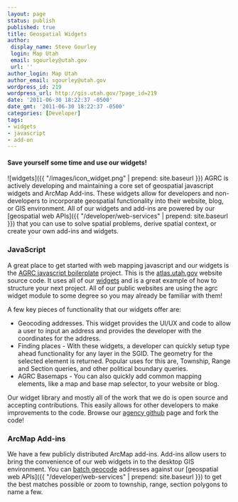 ```yaml
---
layout: page
status: publish
published: true
title: Geospatial Widgets
author:
 display_name: Steve Gourley
 login: Map Utah
 email: sgourley@utah.gov
 url: ''
author_login: Map Utah
author_email: sgourley@utah.gov
wordpress_id: 219
wordpress_url: http://gis.utah.gov/?page_id=219
date: '2011-06-30 18:22:37 -0500'
date_gmt: '2011-06-30 18:22:37 -0500'
categories: [Developer]
tags:
- widgets
- javascript
- add-on
---
```

#### Save yourself some time and use our widgets!

![widgets]({{ "/images/icon_widget.png" | prepend: site.baseurl }}) AGRC is actively developing and maintaining a core set of geospatial javascript widgets and ArcMap Add-ins. These widgets allow for developers and non-developers to incorporate geospatial functionality into their website, blog, or GIS environment. All of our widgets and add-ins are powered by our [geospatial web APIs]({{ "/developer/web-services" | prepend: site.baseurl }}) that you can use to solve spatial problems, derive spatial context, or create your own add-ins and widgets.

### JavaScript

A great place to get started with web mapping javascript and our widgets is the [AGRC javascript boilerplate](https://github.com/agrc/AGRCJavaScriptProjectBoilerPlate) project. This is the [atlas.utah.gov](http://atlas.utah.gov) website source code. It uses all of our [widgets](https://github.com/agrc/agrc.widgets) and is a great example of how to structure your next project. All of our public websites are using the agrc widget module to some degree so you may already be familiar with them!

A few key pieces of functionality that our widgets offer are:

 - Geocoding addresses. This widget provides the UI/UX and code to allow a user to input an address and provides the developer with the coordinates for the address.
 - Finding places - With these widgets, a developer can quickly setup type ahead functionality for any layer in the SGID. The geometry for the selected element is returned. Popular uses for this are, Township, Range and Section queries, and other political boundary queries.
 - AGRC Basemaps - You can also quickly add common mapping elements, like a map and base map selector, to your website or blog.

Our widget library and mostly all of the work that we do is open source and accepting contributions. This easily allows for other developers to make improvements to the code. Browse our [agency github](http://github.com/agrc) page and fork the code!

### ArcMap Add-ins

We have a few publicly distributed ArcMap add-ins. Add-ins allow users to bring the convenience of our web widgets in to the desktop GIS environment. You can [batch geocode](https://github.com/agrc/geocoding-addin) addresses against our [geospatial web APIs]({{ "/developer/web-services" | prepend: site.baseurl }}) to get the best matches possible or zoom to township, range, section polygons to name a few.
